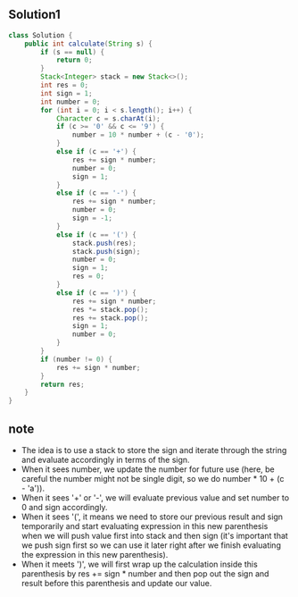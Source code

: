 ## Solution1
``` java
class Solution {
    public int calculate(String s) {
        if (s == null) {
            return 0;
        }
        Stack<Integer> stack = new Stack<>();
        int res = 0;
        int sign = 1;
        int number = 0;
        for (int i = 0; i < s.length(); i++) {
            Character c = s.charAt(i);
            if (c >= '0' && c <= '9') {
                number = 10 * number + (c - '0');
            }
            else if (c == '+') {
                res += sign * number;
                number = 0;
                sign = 1;
            }
            else if (c == '-') {
                res += sign * number;
                number = 0;
                sign = -1;
            }
            else if (c == '(') {
                stack.push(res);
                stack.push(sign);
                number = 0;
                sign = 1;
                res = 0;
            }
            else if (c == ')') {
                res += sign * number;
                res *= stack.pop();
                res += stack.pop();
                sign = 1;
                number = 0;
            }
        }
        if (number != 0) {
            res += sign * number;
        }
        return res;
    }
}
```

## note
* The idea is to use a stack to store the sign and iterate through the string and evaluate accordingly in terms of the sign.
* When it sees number, we update the number for future use (here, be careful the number might not be single digit, so we do 
number * 10 + (c - 'a')). 
* When it sees '+' or '-', we will evaluate previous value and set number to 0 and sign accordingly. 
* When it sees '(', it means we need to store our previous result and sign temporarily and start evaluating expression in this 
new parenthesis when we will push value first into stack and then sign (it's important that we push sign first so we can use
it later right after we finish evaluating the expression in this new parenthesis). 
* When it meets ')', we will first wrap up the calculation inside this parenthesis by res += sign * number and then pop out the
sign and result before this parenthesis and update our value.
